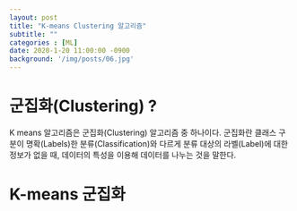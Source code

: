 ```yaml
---
layout: post
title: "K-means Clustering 알고리즘"
subtitle: ""
categories : [ML]
date: 2020-1-20 11:00:00 -0900
background: '/img/posts/06.jpg'
---
```


# 군집화(Clustering) ?
K means 알고리즘은 군집화(Clustering) 알고리즘 중 하나이다. 군집화란 클래스 구분이 명확(Labels)한 분류(Classification)와 다르게 분류 대상의 라벨(Label)에 대한 정보가 없을 때, 데이터의 특성을 이용해 데이터를 나누는 것을 말한다.


# K-means 군집화
